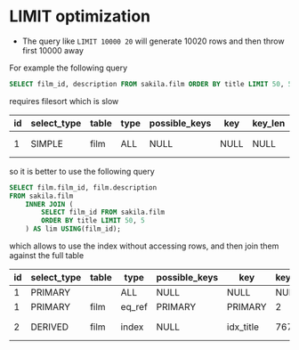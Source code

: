 # LIMIT optimization

* The query like `LIMIT 10000 20` will generate 10020 rows and then throw first 10000 away

For example the following query

```sql
SELECT film_id, description FROM sakila.film ORDER BY title LIMIT 50, 5;
```

requires filesort which is slow

id | select_type | table | type | possible_keys | key | key_len | ref | rows | Extra
--- | --- | --- | --- | --- | --- | --- | --- | --- | ---
1 | SIMPLE | film | ALL | NULL | NULL | NULL | NULL | 1000 | Using filesort

so it is better to use the following query 

```sql
SELECT film.film_id, film.description
FROM sakila.film
    INNER JOIN (
        SELECT film_id FROM sakila.film
        ORDER BY title LIMIT 50, 5
    ) AS lim USING(film_id);
```

which allows to use the index without accessing rows, and then join them against the full table

id | select_type | table | type | possible_keys | key | key_len | ref | rows | Extra
--- | --- | --- | --- | --- | --- | --- | --- | --- | ---
1 | PRIMARY | <derived2> | ALL | NULL | NULL | NULL | NULL | 55 | NULL
1 | PRIMARY | film | eq_ref | PRIMARY | PRIMARY | 2 | lim.film_id | 1 | NULL
2 | DERIVED | film | index | NULL | idx_title | 767 | NULL | 1000 | Using index

